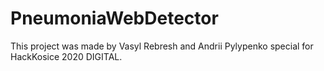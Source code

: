 # PneumoniaWebDetector
This project was made by Vasyl Rebresh and Andrii Pylypenko special for HackKosice 2020 DIGITAL.
